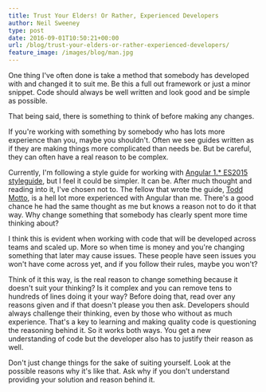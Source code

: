 ```yaml
---
title: Trust Your Elders! Or Rather, Experienced Developers
author: Neil Sweeney
type: post
date: 2016-09-01T10:50:21+00:00
url: /blog/trust-your-elders-or-rather-experienced-developers/
feature_image: /images/blog/man.jpg
---
```


One thing I've often done is take a method that somebody has developed with and changed it to suit me. Be this a full out framework or just a minor snippet. Code should always be well written and look good and be simple as possible.

That being said, there is something to think of before making any changes.

If you're working with something by somebody who has lots more experience than you, maybe you shouldn't. Often we see guides written as if they are making things more complicated than needs be. But be careful, they can often have a real reason to be complex.

Currently, I'm following a style guide for working with [Angular 1.* ES2015 styleguide][1], but I feel it could be simpler. It can be. After much thought and reading into it, I've chosen not to. The fellow that wrote the guide, [Todd Motto][2], is a hell lot more experienced with Angular than me. There's a good chance he had the same thought as me but knows a reason not to do it that way. Why change something that somebody has clearly spent more time thinking about?

I think this is evident when working with code that will be developed across teams and scaled up. More so when time is money and you're changing something that later may cause issues. These people have seen issues you won't have come across yet, and if you follow their rules, maybe you won't?

Think of it this way, is the real reason to change something because it doesn't suit your thinking? Is it complex and you can remove tens to hundreds of lines doing it your way? Before doing that, read over any reasons given and if that doesn't please you then ask. Developers should always challenge their thinking, even by those who without as much experience. That's a key to learning and making quality code is questioning the reasoning behind it. So it works both ways. You get a new understanding of code but the developer also has to justify their reason as well.

Don't just change things for the sake of suiting yourself. Look at the possible reasons why it's like that. Ask why if you don't understand providing your solution and reason behind it.

 [1]: https://github.com/toddmotto/angular-styleguide
 [2]: https://toddmotto.com/
